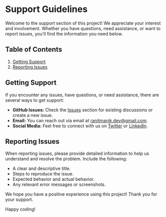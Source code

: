 # Support Guidelines

Welcome to the support section of this project! We appreciate your interest and involvement. Whether you have questions,
need assistance, or want to report issues, you'll find the information you need below.

## Table of Contents

1. [Getting Support](#getting-support)
2. [Reporting Issues](#reporting-issues)

## Getting Support

If you encounter any issues, have questions, or need assistance, there are several ways to get support:

- **GitHub Issues:** Check the [Issues](../../issues) section for existing discussions or create
  a new issue.
- **Email:** You can reach out via email at [ranitmanik.dev@gmail.com](mailto:ranitmanik.dev@gmail.com).
- **Social Media:** Feel free to connect with us on [Twitter](https://twitter.com/RANIT_MANIK)
  or [LinkedIn](https://www.linkedin.com/in/ranit-manik/).

## Reporting Issues

When reporting issues, please provide detailed information to help us understand and resolve the problem. Include the
following:

- A clear and descriptive title.
- Steps to reproduce the issue.
- Expected behavior and actual behavior.
- Any relevant error messages or screenshots.

We hope you have a positive experience using this project! Thank you for your support.

Happy coding!
